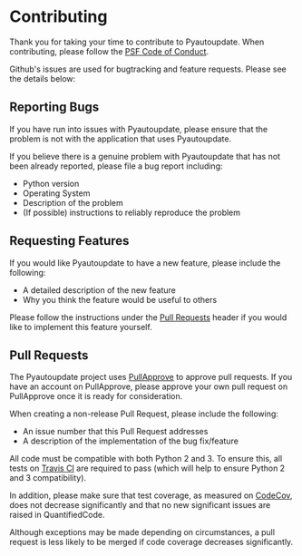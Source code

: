 # Contributing
Thank you for taking your time to contribute to Pyautoupdate. When contributing, please follow the
[PSF Code of Conduct](https://www.python.org/psf/codeofconduct/).

Github's issues are used for bugtracking and feature requests. Please see the details below:

## Reporting Bugs
If you have run into issues with Pyautoupdate, please ensure that the problem is not with the application
that uses Pyautoupdate.

If you believe there is a genuine problem with Pyautoupdate that has not been already reported, please file a bug report including:
 - Python version
 - Operating System
 - Description of the problem
 - (If possible) instructions to reliably reproduce the problem

## Requesting Features
If you would like Pyautoupdate to have a new feature, please include the following:
 - A detailed description of the new feature
 - Why you think the feature would be useful to others

Please follow the instructions under the [Pull Requests](#pull-requests) header if you would like to implement this feature yourself.

## Pull Requests
The Pyautoupdate project uses [PullApprove](https://pullapprove.com/) to approve pull requests.
If you have an account on PullApprove, please approve your own pull request on PullApprove once it is ready for consideration.

When creating a non-release Pull Request, please include the following:
 - An issue number that this Pull Request addresses
 - A description of the implementation of the bug fix/feature

All code must be compatible with both Python 2 and 3. To ensure this, all tests on [Travis CI](https://travis-ci.org/) are required to
pass (which will help to ensure Python 2 and 3 compatibility).

In addition, please make sure that test coverage, as measured on [CodeCov](https://codecov.io/),
does not decrease significantly and that no new significant issues are raised in QuantifiedCode.

Although exceptions may be made depending on circumstances, a pull request is less likely to be merged if code coverage
decreases significantly.
